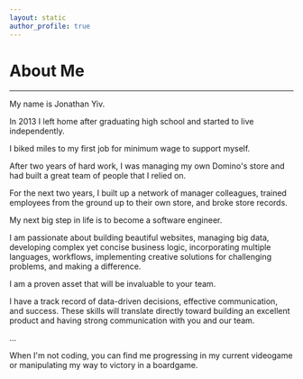 ```yaml
---
layout: static
author_profile: true
---
```


# About Me

___

My name is Jonathan Yiv.

In 2013 I left home after graduating high school and started to live independently.

I biked miles to my first job for minimum wage to support myself.

After two years of hard work, I was managing my own Domino's store and had built a great team of people that I relied on.

For the next two years, I built up a network of manager colleagues, trained employees from the ground up to their own store, and broke store records.

My next big step in life is to become a software engineer.

I am passionate about building beautiful websites, managing big data, developing complex yet concise business logic, incorporating multiple languages, workflows, implementing creative solutions for challenging problems, and making a difference.

I am a proven asset that will be invaluable to your team.

I have a track record of data-driven decisions, effective communication, and success.
These skills will translate directly toward building an excellent product and having strong communication with you and our team.

...

When I'm not coding, you can find me progressing in my current videogame or manipulating my way to victory in a boardgame.